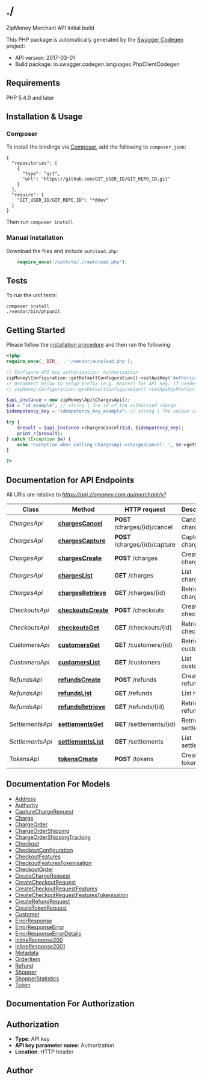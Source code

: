 # ./
ZipMoney Merchant API Initial build

This PHP package is automatically generated by the [Swagger Codegen](https://github.com/swagger-api/swagger-codegen) project:

- API version: 2017-03-01
- Build package: io.swagger.codegen.languages.PhpClientCodegen

## Requirements

PHP 5.4.0 and later

## Installation & Usage
### Composer

To install the bindings via [Composer](http://getcomposer.org/), add the following to `composer.json`:

```
{
  "repositories": [
    {
      "type": "git",
      "url": "https://github.com/GIT_USER_ID/GIT_REPO_ID.git"
    }
  ],
  "require": {
    "GIT_USER_ID/GIT_REPO_ID": "*@dev"
  }
}
```

Then run `composer install`

### Manual Installation

Download the files and include `autoload.php`:

```php
    require_once('/path/to/.//autoload.php');
```

## Tests

To run the unit tests:

```
composer install
./vendor/bin/phpunit
```

## Getting Started

Please follow the [installation procedure](#installation--usage) and then run the following:

```php
<?php
require_once(__DIR__ . '/vendor/autoload.php');

// Configure API key authorization: Authorization
zipMoney\Configuration::getDefaultConfiguration()->setApiKey('Authorization', 'YOUR_API_KEY');
// Uncomment below to setup prefix (e.g. Bearer) for API key, if needed
// zipMoney\Configuration::getDefaultConfiguration()->setApiKeyPrefix('Authorization', 'Bearer');

$api_instance = new zipMoney\Api\ChargesApi();
$id = "id_example"; // string | The id of the authorised charge
$idempotency_key = "idempotency_key_example"; // string | The unique idempotency key.

try {
    $result = $api_instance->chargesCancel($id, $idempotency_key);
    print_r($result);
} catch (Exception $e) {
    echo 'Exception when calling ChargesApi->chargesCancel: ', $e->getMessage(), PHP_EOL;
}

?>
```

## Documentation for API Endpoints

All URIs are relative to *https://api.zipmoney.com.au/merchant/v1*

Class | Method | HTTP request | Description
------------ | ------------- | ------------- | -------------
*ChargesApi* | [**chargesCancel**](docs/Api/ChargesApi.md#chargescancel) | **POST** /charges/{id}/cancel | Cancel a charge
*ChargesApi* | [**chargesCapture**](docs/Api/ChargesApi.md#chargescapture) | **POST** /charges/{id}/capture | Capture a charge
*ChargesApi* | [**chargesCreate**](docs/Api/ChargesApi.md#chargescreate) | **POST** /charges | Create a charge
*ChargesApi* | [**chargesList**](docs/Api/ChargesApi.md#chargeslist) | **GET** /charges | List charges
*ChargesApi* | [**chargesRetrieve**](docs/Api/ChargesApi.md#chargesretrieve) | **GET** /charges/{id} | Retrieve a charge
*CheckoutsApi* | [**checkoutsCreate**](docs/Api/CheckoutsApi.md#checkoutscreate) | **POST** /checkouts | Create a checkout
*CheckoutsApi* | [**checkoutsGet**](docs/Api/CheckoutsApi.md#checkoutsget) | **GET** /checkouts/{id} | Retrieve a checkout
*CustomersApi* | [**customersGet**](docs/Api/CustomersApi.md#customersget) | **GET** /customers/{id} | Retrieve customer
*CustomersApi* | [**customersList**](docs/Api/CustomersApi.md#customerslist) | **GET** /customers | List customers
*RefundsApi* | [**refundsCreate**](docs/Api/RefundsApi.md#refundscreate) | **POST** /refunds | Create a refund
*RefundsApi* | [**refundsList**](docs/Api/RefundsApi.md#refundslist) | **GET** /refunds | List refunds
*RefundsApi* | [**refundsRetrieve**](docs/Api/RefundsApi.md#refundsretrieve) | **GET** /refunds/{id} | Retrieve a refund
*SettlementsApi* | [**settlementsGet**](docs/Api/SettlementsApi.md#settlementsget) | **GET** /settlements/{id} | Retrieve a settlement
*SettlementsApi* | [**settlementsList**](docs/Api/SettlementsApi.md#settlementslist) | **GET** /settlements | List settlements
*TokensApi* | [**tokensCreate**](docs/Api/TokensApi.md#tokenscreate) | **POST** /tokens | Create token


## Documentation For Models

 - [Address](docs/Model/Address.md)
 - [Authority](docs/Model/Authority.md)
 - [CaptureChargeRequest](docs/Model/CaptureChargeRequest.md)
 - [Charge](docs/Model/Charge.md)
 - [ChargeOrder](docs/Model/ChargeOrder.md)
 - [ChargeOrderShipping](docs/Model/ChargeOrderShipping.md)
 - [ChargeOrderShippingTracking](docs/Model/ChargeOrderShippingTracking.md)
 - [Checkout](docs/Model/Checkout.md)
 - [CheckoutConfiguration](docs/Model/CheckoutConfiguration.md)
 - [CheckoutFeatures](docs/Model/CheckoutFeatures.md)
 - [CheckoutFeaturesTokenisation](docs/Model/CheckoutFeaturesTokenisation.md)
 - [CheckoutOrder](docs/Model/CheckoutOrder.md)
 - [CreateChargeRequest](docs/Model/CreateChargeRequest.md)
 - [CreateCheckoutRequest](docs/Model/CreateCheckoutRequest.md)
 - [CreateCheckoutRequestFeatures](docs/Model/CreateCheckoutRequestFeatures.md)
 - [CreateCheckoutRequestFeaturesTokenisation](docs/Model/CreateCheckoutRequestFeaturesTokenisation.md)
 - [CreateRefundRequest](docs/Model/CreateRefundRequest.md)
 - [CreateTokenRequest](docs/Model/CreateTokenRequest.md)
 - [Customer](docs/Model/Customer.md)
 - [ErrorResponse](docs/Model/ErrorResponse.md)
 - [ErrorResponseError](docs/Model/ErrorResponseError.md)
 - [ErrorResponseErrorDetails](docs/Model/ErrorResponseErrorDetails.md)
 - [InlineResponse200](docs/Model/InlineResponse200.md)
 - [InlineResponse2001](docs/Model/InlineResponse2001.md)
 - [Metadata](docs/Model/Metadata.md)
 - [OrderItem](docs/Model/OrderItem.md)
 - [Refund](docs/Model/Refund.md)
 - [Shopper](docs/Model/Shopper.md)
 - [ShopperStatistics](docs/Model/ShopperStatistics.md)
 - [Token](docs/Model/Token.md)


## Documentation For Authorization


## Authorization

- **Type**: API key
- **API key parameter name**: Authorization
- **Location**: HTTP header


## Author




